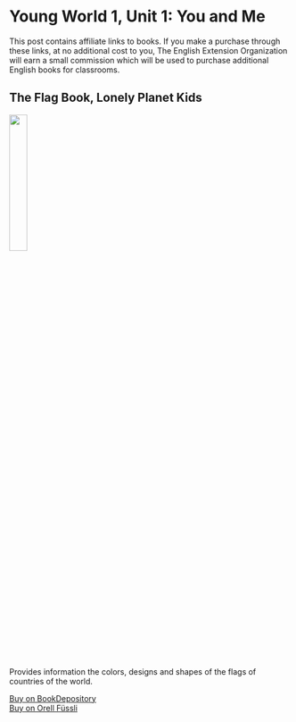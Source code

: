 # Young World 1, Unit 1: You and Me

This post contains affiliate links to books. If you make a purchase through these links, at no additional cost to you, The English Extension Organization will earn a small commission which will be used to purchase additional English books for classrooms.

## The Flag Book, Lonely Planet Kids

<img src="https://i.imgur.com/9byDLFn.png" width="25%" />

Provides information the colors, designs and shapes of the flags of countries of the world.

<a href="https://www.bookdepository.com/Flag-Book-Lonely-Planet-Kids/9781788683098?ref=grid-view&qid=1656069226646&sr=1-1"> Buy on BookDepository</a>  
<a href="https://www.orellfuessli.ch/shop/home/artikeldetails/A1054007305">Buy on Orell Füssli</a>






<!--stackedit_data:
eyJoaXN0b3J5IjpbMTk1MTExNDU3NywtMTY4NjM5MDIwNV19
-->